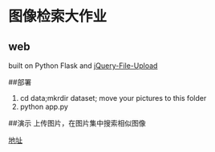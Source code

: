 图像检索大作业
===================

## web
built on Python Flask and [jQuery-File-Upload](https://github.com/blueimp/jQuery-File-Upload/) 

##部署
1. cd data;mkrdir dataset; move your pictures to this folder
2. python app.py

##演示
上传图片，在图片集中搜索相似图像

[地址](http://gradpaul.cc:9191) 